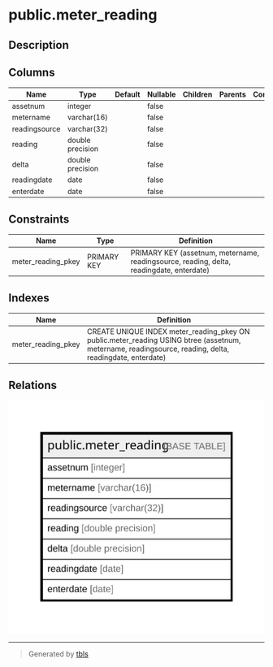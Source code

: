 # public.meter_reading

## Description

## Columns

| Name | Type | Default | Nullable | Children | Parents | Comment |
| ---- | ---- | ------- | -------- | -------- | ------- | ------- |
| assetnum | integer |  | false |  |  |  |
| metername | varchar(16) |  | false |  |  |  |
| readingsource | varchar(32) |  | false |  |  |  |
| reading | double precision |  | false |  |  |  |
| delta | double precision |  | false |  |  |  |
| readingdate | date |  | false |  |  |  |
| enterdate | date |  | false |  |  |  |

## Constraints

| Name | Type | Definition |
| ---- | ---- | ---------- |
| meter_reading_pkey | PRIMARY KEY | PRIMARY KEY (assetnum, metername, readingsource, reading, delta, readingdate, enterdate) |

## Indexes

| Name | Definition |
| ---- | ---------- |
| meter_reading_pkey | CREATE UNIQUE INDEX meter_reading_pkey ON public.meter_reading USING btree (assetnum, metername, readingsource, reading, delta, readingdate, enterdate) |

## Relations

![er](public.meter_reading.svg)

---

> Generated by [tbls](https://github.com/k1LoW/tbls)

